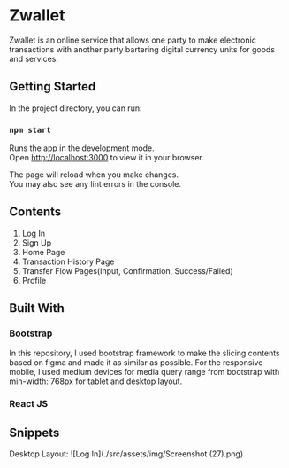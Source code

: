 # Zwallet

Zwallet is an online service that allows one party to make electronic transactions with another party bartering digital currency units for goods and services.

## Getting Started

In the project directory, you can run:

### `npm start`

Runs the app in the development mode.\
Open [http://localhost:3000](http://localhost:3000) to view it in your browser.

The page will reload when you make changes.\
You may also see any lint errors in the console.

## Contents

1. Log In
2. Sign Up
3. Home Page
4. Transaction History Page
5. Transfer Flow Pages(Input, Confirmation, Success/Failed)
6. Profile

## Built With

### Bootstrap

In this repository, I used bootstrap framework to make the slicing contents based on figma and made it as similar as possible. For the responsive mobile, I used medium devices for media query range from bootstrap with min-width: 768px for tablet and desktop layout.

### React JS


## Snippets

Desktop Layout:
![Log In](./src/assets/img/Screenshot (27).png)
